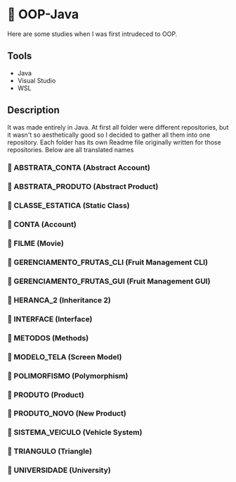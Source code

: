 # 💩 OOP-Java
Here are some studies when I was first intrudeced to OOP.

## Tools 
* Java
* Visual Studio
* WSL

## Description
It was made entirely in Java. At first all folder were different repositories, but it wasn't so aesthetically good so I decided to gather all them into one repository. Each folder has its own Readme file originally written for those repositories. Below are all translated names

### 📁 ABSTRATA_CONTA (Abstract Account)

### 📁 ABSTRATA_PRODUTO (Abstract Product)

### 📁 CLASSE_ESTATICA (Static Class)

### 📁 CONTA (Account)

### 📁 FILME (Movie)

### 📁 GERENCIAMENTO_FRUTAS_CLI (Fruit Management CLI)

### 📁 GERENCIAMENTO_FRUTAS_GUI (Fruit Management GUI)

### 📁 HERANCA_2 (Inheritance 2)

### 📁 INTERFACE (Interface)

### 📁 METODOS (Methods)

### 📁 MODELO_TELA (Screen Model)

### 📁 POLIMORFISMO (Polymorphism)

### 📁 PRODUTO (Product)

### 📁 PRODUTO_NOVO (New Product)

### 📁 SISTEMA_VEICULO (Vehicle System)

### 📁 TRIANGULO (Triangle)

### 📁 UNIVERSIDADE (University)

